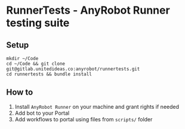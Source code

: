 # RunnerTests - AnyRobot Runner testing suite

## Setup

```shell
mkdir ~/Code
cd ~/Code && git clone git@gitlab.unitedideas.co:anyrobot/runnertests.git
cd runnertests && bundle install
```

## How to

1. Install `AnyRobot Runner` on your machine and grant rights if needed
2. Add bot to your Portal
3. Add workflows to portal using files from `scripts/` folder
